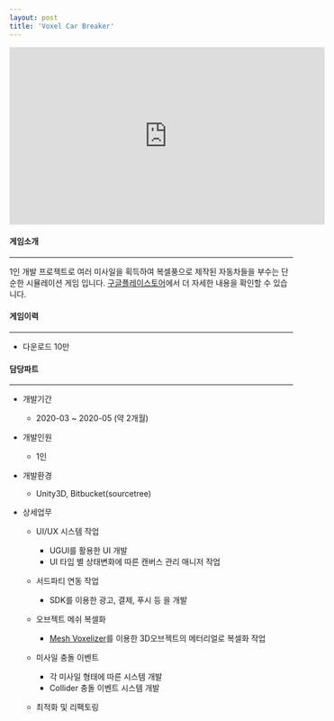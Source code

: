 ```yaml
---
layout: post
title: 'Voxel Car Breaker'
---
```


<iframe width="560" height="315" src="https://www.youtube.com/embed/fyz2SSnNS2A" title="YouTube video player" frameborder="0" allow="accelerometer; autoplay; clipboard-write; encrypted-media; gyroscope; picture-in-picture" allowfullscreen></iframe>


#### 게임소개

----------------------------

1인 개발 프로젝트로 여러 미사일을 획득하여 복셀풍으로 제작된 자동차들을 부수는 단순한 시뮬레이션 게임 입니다. <a href="https://play.google.com/store/apps/details?id=com.DokD.VoxelCarBreaker" target="_blank">구글플레이스토어</a>에서 더 자세한 내용을 확인할 수 있습니다.

#### 게임이력

------------------------------

- 다운로드 10만 

#### 담당파트

----------------------------

* 개발기간
  * 2020-03 ~ 2020-05 (약 2개월)

* 개발인원
  * 1인

* 개발환경
  * Unity3D, Bitbucket(sourcetree)

* 상세업무
  * UI/UX 시스템 작업 
    * UGUI를 활용한 UI 개발
    * UI 타입 별 상태변화에 따른 캔버스 관리 매니저 작업

  * 서드파티 연동 작업
    * SDK를 이용한 광고, 결제, 푸시 등 을 개발
    
  * 오브젝트 메쉬 복셀화
    * <a href="https://assetstore.unity.com/packages/tools/utilities/mesh-voxelizer-150233" target="_blank">Mesh Voxelizer</a>를 이용한 3D오브젝트의 메터리얼로 복셀화 작업
  
  * 미사일 충돌 이벤트
    * 각 미사일 형태에 따른 시스템 개발
    * Collider 충돌 이벤트 시스템 개발
    
  * 최적화 및 리팩토링